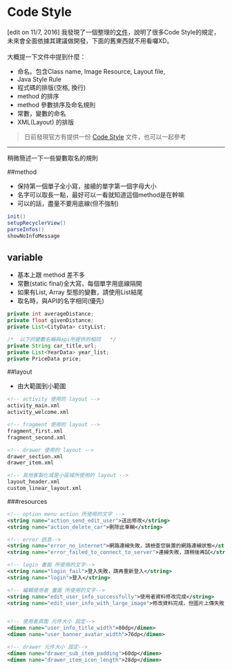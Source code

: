 # Code Style


[edit on 11/7, 2016]
我發現了一個整理的[文件](https://github.com/ribot/android-guidelines/blob/master/project_and_code_guidelines.md)，說明了很多Code Style的規定，未來會全面依據其建議做開發，下面的舊東西就不用看囉XD。<br><br>
大概提一下文件中提到什麼：
- 命名。包含Class name, Image Resource, Layout file,
- Java Style Rule 
- 程式碼的排版(空格, 換行)
- method 的排序
- method 參數排序及命名規則
- 常數，變數的命名
- XML(Layout) 的排版

> 日前發現官方有提供一份 [Code Style](http://source.android.com/source/code-style.html) 文件，也可以一起參考

---
稍微簡述一下一些變數取名的規則


##method
- 保持第一個單子全小寫，接續的單字第一個字母大小
- 名字可以取長一點，最好可以一看就知道這個method是在幹嘛
- 可以的話，盡量不要用底線(但不強制)
 
``` java
init()
setupRecyclerView()
parseInfos()
showNoInfoMessage
```

## variable
- 基本上跟 method 差不多
- 常數(static final)全大寫，每個單字用底線隔開
- 如果有List, Array 型態的變數，請使用List結尾
- 取名時，與API的名字相同(優先)

``` java
private int averageDistance; 
private float givenDistance;
private List<CityData> cityList;

/*  以下的變數名稱與api所提供的相同   */
private String car_title,url;
private List<YearData> year_list;
private PriceData price;
```



##layout
- 由大範圍到小範圍
 
``` xml
<!-- activity 使用的 layout -->
activity_main.xml
activity_welcome.xml

<!-- fragment 使用的 layout -->
fragment_first.xml
fragment_second.xml

<!-- drawer 使用的 layout -->
drawer_section.xml
drawer_item.xml

<!-- 其他客製化或是小區域所使用的 layout -->
layout_header.xml
custom_linear_layout.xml
```

###resources
``` xml
<!-- option menu action 所使用的文字 -->
<string name="action_send_edit_user">送出修改</string>
<string name="action_delete_car">刪除此車輛</string>

<!-- error 訊息-->
<string name="error_no_internet">網路連線失敗，請檢查您裝置的網路連線狀態</string>
<string name="error_failed_to_connect_to_server">連線失敗，請稍後再試</string>

<!-- login 畫面 所使用的文字-->
<string name="login_fail">登入失敗，請再重新登入</string>
<string name="login">登入</string>

<!-- 編輯使用者 畫面 所使用的文字-->
<string name="edit_user_info_successfully">使用者資料修改完成</string>
<string name="edit_user_info_with_large_image">修改資料完成，但圖片上傳失敗，請檢查圖檔大小是否過大</string>


<!-- 使用者頁面 元件大小 設定-->
<dimen name="user_info_title_width">80dp</dimen>
<dimen name="user_banner_avatar_width">76dp</dimen>

<!-- drawer 元件大小 設定-->
<dimen name="drawer_sub_item_padding">60dp</dimen>
<dimen name="drawer_item_icon_length">28dp</dimen>
```